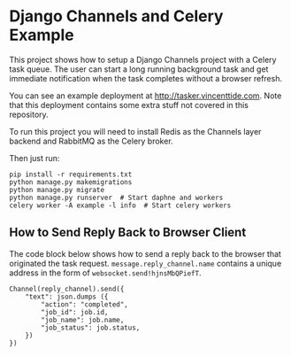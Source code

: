 # Django Channels and Celery Example

This project shows how to setup a Django Channels project with a Celery task queue. The user can start a long running background task and get immediate notification when the task completes without a browser refresh.

You can see an example deployment at <http://tasker.vincenttide.com>. Note that this deployment contains some extra stuff not covered in this repository.

To run this project you will need to install Redis as the Channels layer backend and RabbitMQ as the Celery broker.

Then just run:

```
pip install -r requirements.txt
python manage.py makemigrations
python manage.py migrate
python manage.py runserver  # Start daphne and workers
celery worker -A example -l info  # Start celery workers
```

## How to Send Reply Back to Browser Client
The code block below shows how to send a reply back to the browser that originated the task request. `message.reply_channel.name` contains a unique address in the form of `websocket.send!hjnsMbQPiefT`.
```
Channel(reply_channel).send({
    "text": json.dumps ({
        "action": "completed",
        "job_id": job.id,
        "job_name": job.name,
        "job_status": job.status,
    })
})
```
